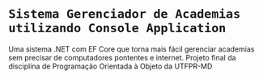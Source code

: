 # `Sistema Gerenciador de Academias utilizando Console Application`

Uma sistema .NET com EF Core que torna mais fácil gerenciar academias sem precisar de computadores pontentes e internet.
Projeto final da disciplina de Programação Orientada à Objeto da UTFPR-MD


